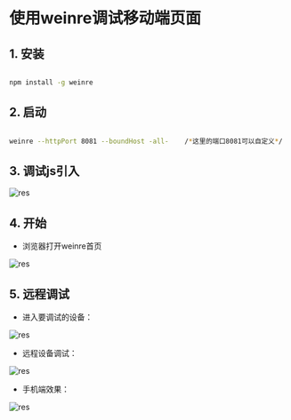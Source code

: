 # 使用weinre调试移动端页面


## 1. 安装

``` bash

npm install -g weinre

```

## 2. 启动

``` bash

weinre --httpPort 8081 --boundHost -all-    /*这里的端口8081可以自定义*/

```

## 3. 调试js引入

![res](http://img.blog.csdn.net/20170205172425854)


## 4. 开始

* 浏览器打开weinre首页

![res](http://img.blog.csdn.net/20170205174740856)


## 5. 远程调试


* 进入要调试的设备：


![res](http://img.blog.csdn.net/20170205172533200)


* 远程设备调试：


![res](http://img.blog.csdn.net/20170205174247802)


* 手机端效果：


![res](http://img.blog.csdn.net/20170205173926041)


